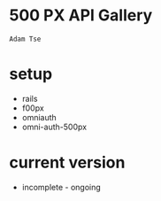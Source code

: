 # 500 PX API Gallery
 ``
 Adam Tse
 ``

 # setup

 * rails
 * f00px
 * omniauth
 * omni-auth-500px

# current version

* incomplete - ongoing
